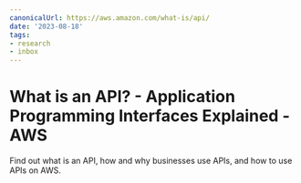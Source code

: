 ```yaml
---
canonicalUrl: https://aws.amazon.com/what-is/api/
date: '2023-08-18'
tags:
- research
- inbox
---
```


# What is an API? - Application Programming Interfaces Explained - AWS

Find out what is an API, how and why businesses use APIs, and how to use APIs on AWS.